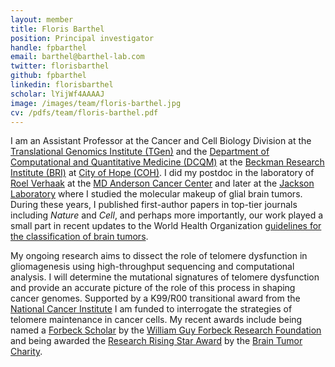 ```yaml
---
layout: member
title: Floris Barthel
position: Principal investigator
handle: fpbarthel
email: barthel@barthel-lab.com
twitter: florisbarthel
github: fpbarthel
linkedin: florisbarthel
scholar: lYijWf4AAAAJ
image: /images/team/floris-barthel.jpg
cv: /pdfs/team/floris-barthel.pdf
---
```


I am an Assistant Professor at the Cancer and Cell Biology Division at the [Translational Genomics Institute (TGen)](https://www.tgen.org/) and the <a href="https://www.cityofhope.org/research/beckman-research-institute/research-departments-and-divisions/computational-and-quantitative-medicine">Department of Computational and Quantitative Medicine (DCQM)</a> at the <a href="https://www.cityofhope.org/research/beckman-research-institute">Beckman Research Institute (BRI)</a> at <a href="https://www.cityofhope.org/">City of Hope (COH)</a>. I did my postdoc in the laboratory of [Roel Verhaak](https://verhaaklab.com/) at the [MD Anderson Cancer Center](https://www.mdanderson.org/) and later at the [Jackson Laboratory](https://www.jax.org/) where I studied the molecular makeup of glial brain tumors. During these years, I published first-author papers in top-tier journals including *Nature* and *Cell*, and perhaps more importantly, our work played a small part in recent updates to the World Health Organization [guidelines for the classification of brain tumors](https://publications.iarc.fr/Book-And-Report-Series/Who-Classification-Of-Tumours/WHO-Classification-Of-Tumours-Of-The-Central-Nervous-System-2016). 

My ongoing research aims to dissect the role of telomere dysfunction in gliomagenesis using high-throughput sequencing and computational analysis. I will determine the mutational signatures of telomere dysfunction and provide an accurate picture of the role of this process in shaping cancer genomes. Supported by a K99/R00 transitional award from the [National Cancer Institute](https://www.cancer.gov/) I am funded to interrogate the strategies of telomere maintenance in cancer cells. My recent awards include being named a [Forbeck Scholar](https://www.forbeckforums.org/scholar-award.php) by the [William Guy Forbeck Research Foundation](https://www.wgfrf.org/) and being awarded the [Research Rising Star Award](https://www.thebraintumourcharity.org/get-involved/celebrating-you-awards/#ResearchRisingStar) by the [Brain Tumor Charity](https://www.thebraintumourcharity.org/).